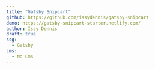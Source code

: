 ```yaml
---
title: "Gatsby Snipcart"
github: https://github.com/issydennis/gatsby-snipcart
demo: https://gatsby-snipcart-starter.netlify.com/
author: Issy Dennis
draft: true
ssg:
  - Gatsby
cms:
  - No Cms
---
```

